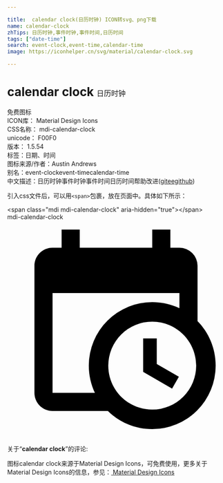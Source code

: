 ```yaml
---

title:  calendar clock(日历时钟) ICON转svg、png下载
name: calendar-clock
zhTips: 日历时钟,事件时钟,事件时间,日历时间
tags: ["date-time"]
search: event-clock,event-time,calendar-time
image: https://iconhelper.cn/svg/material/calendar-clock.svg

---
```


# calendar clock  <small style="font-size: 60%;font-weight: 100">日历时钟</small>


<div class="detail-page">
<p>
<span><span class="badge-success badge">免费图标</span> </span>
<br/>
<span>
ICON库：
<span class="badge-secondary badge">Material Design Icons</span> 
</span>
<br/>
<span>
CSS名称：
<span class="badge-secondary badge">mdi-calendar-clock</span> 
</span>
<br/>
<span>
unicode：
<span class="badge-secondary badge">F00F0</span> 
<copy-btn content='F00F0' btn-title=""></copy-btn>
<copy-btn :content='String.fromCodePoint(parseInt("F00F0", 16))' btn-title="复制U"></copy-btn>
</span>
<br/>
<span>
版本：
<span class="badge-secondary badge">1.5.54</span> 
</span><br/><span>标签：<span class="badge-light badge"><router-link to="/tags/date-time.html">日期、时间</router-link></span></span>
<br/>
<span>图标来源/作者：<span class="badge-light badge">Austin Andrews</span></span> 
<br/>
<span>别名：<span class="badge-light badge">event-clock</span><span class="badge-light badge">event-time</span><span class="badge-light badge">calendar-time</span></span><br/><span class="zh-detail">中文描述：<span class="badge-primary badge">日历时钟</span><span class="badge-primary badge">事件时钟</span><span class="badge-primary badge">事件时间</span><span class="badge-primary badge">日历时间</span><span class="help-link"><span>帮助改进</span>(<a href="https://gitee.com/liuwave/icon-helper/edit/master/json/material/calendar-clock.json" target="_blank" rel="noopener noreferrer">gitee</a><a href="https://github.com/liuwave/icon-helper/edit/master/json/material/calendar-clock.json" target="_blank" rel="noopener noreferrer">github</a></span>)</span><br/>
</p>
</div>
<div class="alert alert-dark">
  <i class="mdi mdi-calendar-clock mdi-48px"></i>
  <i class="mdi mdi-calendar-clock mdi-36px"></i>
  <i class="mdi mdi-calendar-clock mdi-24px"></i>
  <i class="mdi mdi-calendar-clock mdi-18px"></i>
</div>
<div>
  <p>引入css文件后，可以用<code>&lt;span&gt;</code>包裹，放在页面中。具体如下所示：    
  </p>
  <div class="alert alert-primary" style="font-size: 14px">
    &lt;span class="mdi mdi-calendar-clock" aria-hidden="true"&gt;&lt;/span&gt;
    <copy-btn content='<span class="mdi mdi-calendar-clock" aria-hidden="true"></span>'></copy-btn>
  </div>
  <div class="alert alert-secondary">
    <i class="mdi mdi-calendar-clock"
    style="font-size: 24px"
    aria-hidden="true"></i> mdi-calendar-clock
    <copy-btn content="mdi-calendar-clock" btn-title="复制图标名称"></copy-btn>
  </div>
</div>
<div id="svg" class="svg-wrap">
<svg xmlns="http://www.w3.org/2000/svg" viewBox="0 0 24 24"><path d="M15,13H16.5V15.82L18.94,17.23L18.19,18.53L15,16.69V13M19,8H5V19H9.67C9.24,18.09 9,17.07 9,16A7,7 0 0,1 16,9C17.07,9 18.09,9.24 19,9.67V8M5,21C3.89,21 3,20.1 3,19V5C3,3.89 3.89,3 5,3H6V1H8V3H16V1H18V3H19A2,2 0 0,1 21,5V11.1C22.24,12.36 23,14.09 23,16A7,7 0 0,1 16,23C14.09,23 12.36,22.24 11.1,21H5M16,11.15A4.85,4.85 0 0,0 11.15,16C11.15,18.68 13.32,20.85 16,20.85A4.85,4.85 0 0,0 20.85,16C20.85,13.32 18.68,11.15 16,11.15Z" /></svg>
</div>
<detail full-name='mdi-calendar-clock'></detail>
<div class="icon-detail__container">
<p>关于“<b>calendar clock</b>”的评论:</p>
</div>
<Vssue title="关于“calendar clock”的评论" />    
<div><p>图标calendar clock来源于Material Design Icons，可免费使用，更多关于 Material Design Icons的信息，参见：<a target="_blank" href="https://iconhelper.cn/material.html"> Material Design Icons</a>
</p></div>
